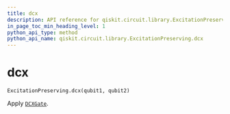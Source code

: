 ```yaml
---
title: dcx
description: API reference for qiskit.circuit.library.ExcitationPreserving.dcx
in_page_toc_min_heading_level: 1
python_api_type: method
python_api_name: qiskit.circuit.library.ExcitationPreserving.dcx
---
```


# dcx

<span id="qiskit.circuit.library.ExcitationPreserving.dcx" />

`ExcitationPreserving.dcx(qubit1, qubit2)`

Apply [`DCXGate`](qiskit.circuit.library.DCXGate "qiskit.circuit.library.DCXGate").

